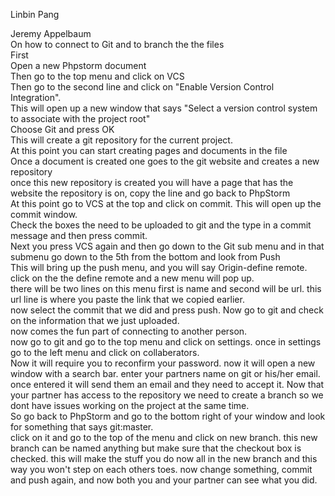 Linbin Pang

Jeremy Appelbaum \
On how to connect to Git and to branch the the files \
First \
Open a new Phpstorm document \
Then go to the top menu and click on VCS \
Then go to the second line and click on "Enable Version Control Integration". \
This will open up a new window that says "Select a version control system to associate with the project root" \
Choose Git and press OK \
This will create a git repository for the current project. \
At this point you can start creating pages and documents in the file\
Once a document is created one goes to the git website and creates a new repository \
once this new repository is created  you will have a page that has the website the repository is on, copy the line and go back to PhpStorm \
At this point go to VCS at the top and click on commit. This will open up the commit window.\
Check the boxes the need to be uploaded to git and  the type in a commit message and then press commit. \
Next you press VCS again and then go down to the Git sub menu and in that submenu go down to the 5th from the bottom and look from Push \
This will bring up the push menu, and you will say Origin-define remote. click on the the define remote and a new menu will pop up. \
there will be two lines on this menu first is name and second will be url. this url line is where you paste the link that we copied earlier. \
now select the commit that we did and press push. Now go to git and check on the information that we just uploaded. \
now comes the fun part of connecting to another person. \
now go to git and go to the top menu and click on settings. once in settings go to the left menu and click on collaberators. \
Now it will require you to reconfirm your password. now it will open a new window with a search bar. enter your partners name on git or his/her email. \
once entered it will send them an email and they need to accept it.
Now that your partner has access to the repository we need to create a branch so we dont have issues working on the project at the same time.\
So go back to PhpStorm and go to the bottom right of your window and look for something that says git:master. \
click on it and go to the top of the menu and click on new branch. this new branch can be named anything but make sure that the checkout box is checked. this will make the stuff you do now all in the new branch and this way you won't step on each others toes.
now change something, commit and push again, and now both you and your partner can see what you did.